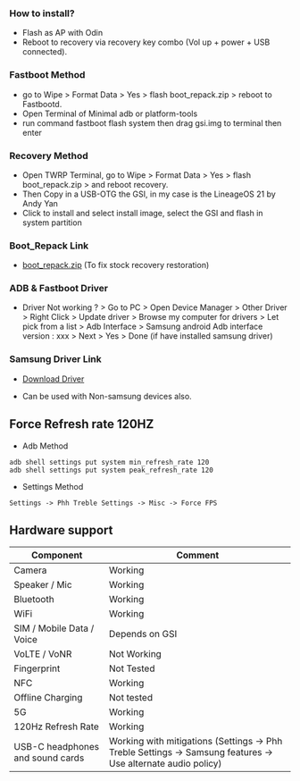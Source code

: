 ### How to install?
* Flash as AP with Odin
* Reboot to recovery via recovery key combo (Vol up + power + USB connected).

### Fastboot Method
* go to Wipe > Format Data > Yes > flash boot_repack.zip > reboot to Fastbootd.
* Open Terminal of Minimal adb or platform-tools
* run command fastboot flash system then drag gsi.img to terminal then enter

### Recovery Method
* Open TWRP Terminal, go to Wipe > Format Data > Yes > flash boot_repack.zip > and reboot recovery.
* Then Copy in a USB-OTG the GSI, in my case is the LineageOS 21 by Andy Yan 
* Click to install and select install image, select the GSI and flash in system partition

### Boot_Repack Link
- [boot_repack.zip](https://xdaforums.com/attachments/boot_repack-zip.5848071/?hash=2d10d9951d7d44c38d90d7b7d9d7fda9) (To fix stock recovery restoration)

### ADB & Fastboot Driver
* Driver Not working ? > Go to PC > Open Device Manager > Other Driver > Right Click > Update driver > Browse my computer for drivers > Let pick from a list > Adb Interface > Samsung android Adb interface version : xxx > Next > Yes > Done (if have installed samsung driver)

### Samsung Driver Link

- [Download Driver](https://developer.samsung.com/sdp/file/de97d0ea-da03-46a4-b35d-346d37a878e0)
* Can be used with Non-samsung devices also.

## Force Refresh rate 120HZ
* Adb Method
```
adb shell settings put system min_refresh_rate 120
adb shell settings put system peak_refresh_rate 120
```

* Settings Method
```
Settings -> Phh Treble Settings -> Misc -> Force FPS
```

## Hardware support

| Component                        |      Comment                                                                                                 |
|----------------------------------|--------------------------------------------------------------------------------------------------------------|
| Camera                           | Working                                                                                                      |
| Speaker / Mic                    | Working                                                                                                      |
| Bluetooth                        | Working                                                                                                      |
| WiFi                             | Working                                                                                                      |
| SIM / Mobile Data / Voice        | Depends on GSI                                                                                               |
| VoLTE / VoNR                     | Not Working                                                                                                  |
| Fingerprint                      | Not Tested                                                                                                  |
| NFC                              | Working                                                                                                      |
| Offline Charging                 | Not tested                                                                                                   |
| 5G                               | Working                                                                                     |
| 120Hz Refresh Rate               | Working                                                                                                      |
| USB-C headphones and sound cards | Working with mitigations (Settings -> Phh Treble Settings -> Samsung features -> Use alternate audio policy) |
